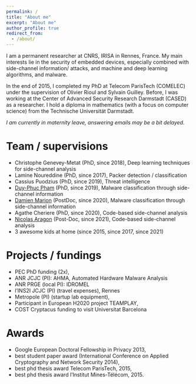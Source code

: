 ```yaml
---
permalink: /
title: "About me"
excerpt: "About me"
author_profile: true
redirect_from: 
  - /about/
---
```


I am a permanent researcher at CNRS, IRISA in Rennes, France.
My main interests lie in the security of embedded devices, especially combined with side-channel information/ attacks, and machine and deep learning algorithms, and malware. 

In the end of 2015, I completed my PhD at Telecom ParisTech (COMELEC) under the supervision of Olivier Rioul and Sylvain Guilley.
Before, I was working at the Center of Advanced Security Research Darmstadt (CASED) as a researcher.
I hold a diploma in mathematics (with a focus on computer science) from the Technische Universität Darmstadt.

*I am currently in maternity leave, answering emails may be a bit delayed.*

# Team / supervisions
- Christophe Genevey-Metat (PhD, since 2018), Deep learning techniques for side-channel analysis
- Lamine Noureddine (PhD, since 2017), Packer detection / classification 
- Cassius Puodzius (PhD, since 2019), Threat intelligence
- [Duy-Phuc Pham](https://phdphuc.github.io/) (PhD, since 2019), Malware classification through side-channel information
- [Damien Marion](https://damien-marion.github.io/) (PostDoc, since 2020), Malware classification through side-channel information
- Agathe Cheriere (PhD, since 2020), Code-based side-channel analysis
- [Nicolas Aragon](http://nicolas-aragon.fr/) (Post-Doc, since 2021), Code-based side-channel analysis
- 3 awesome kids at home (since 2015, since 2017, since 2021)

# Projects / fundings

- PEC PhD funding (2x),
- ANR JCJC (PI): AHMA, Automated Hardware Malware Analysis
- ANR PRGE (local PI): IDROMEL
- l’INS2I JCJC (PI) (travel expenses), Rennes
- Metropole (PI) (startup lab equipment),
- Participant in European H2020 project TEAMPLAY,
- COST Cryptacus funding to visit Universitat Barcelona

# Awards
* Google European Doctoral Fellowship in Privacy 2013, 
* best student paper award (International Conference on Applied Cryptography and Network Security 2014),
* best phd thesis award Telecom ParisTech, 2015, 
* best phd thesis award l’Institut Mines-Télécom, 2015.
